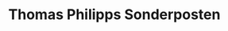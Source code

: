 ---
title: "Thomas Philipps Sonderposten"
url: /muelheim-an-der-ruhr/thomas-philipps-sonderposten/
shop: Warenhaus
---